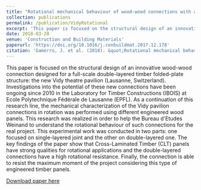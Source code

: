 ```yaml
---
title: "Rotational mechanical behaviour of wood-wood connections with application to double-layered folded timber-plate structure"
collection: publications
permalink: /publication/VidyRotational
excerpt: 'This paper is focused on the structural design of an innovative wood-wood connection designed for a full-scale double-layered timber folded-plate structure: the new Vidy theatre pavilion (Lausanne, Switzerland). Investigations into the potential of these new connections have been ongoing since 2010 in the Laboratory for Timber Constructions (IBOIS) at Ecole Polytechnique Fédérale de Lausanne (EPFL). As a continuation of this research line, the mechanical characterization of the Vidy pavilion connections in rotation was performed using different engineered wood panels. This research was realized in order to help the Bureau d'Etudes Weinand to understand the rotational behaviour of such connections for the real project. This experimental work was conducted in two parts: one focused on single-layered joint and the other on double-layered one. The key findings of the paper show that Cross-Laminated Timber (CLT) panels have strong qualities for rotational applications and the double-layered connections have a high rotational resistance. Finally, the connection is able to resist the maximum moment of the project considering this type of engineered timber panels.'
date: 2018-03-20
venue: 'Construction and Building Materials'
paperurl: 'https://doi.org/10.1016/j.conbuildmat.2017.12.178'
citation: 'Gamerro, J. et al. (2018). &quot;Rotational mechanical behaviour of wood-wood connections with application to double-layered folded timber-plate structure.&quot; <i>Construction and Building Materials</i>. 165. pp. 434-442.'
---
```

This paper is focused on the structural design of an innovative wood-wood connection designed for a full-scale double-layered timber folded-plate structure: the new Vidy theatre pavilion (Lausanne, Switzerland). Investigations into the potential of these new connections have been ongoing since 2010 in the Laboratory for Timber Constructions (IBOIS) at Ecole Polytechnique Fédérale de Lausanne (EPFL). As a continuation of this research line, the mechanical characterization of the Vidy pavilion connections in rotation was performed using different engineered wood panels. This research was realized in order to help the Bureau d'Etudes Weinand to understand the rotational behaviour of such connections for the real project. This experimental work was conducted in two parts: one focused on single-layered joint and the other on double-layered one. The key findings of the paper show that Cross-Laminated Timber (CLT) panels have strong qualities for rotational applications and the double-layered connections have a high rotational resistance. Finally, the connection is able to resist the maximum moment of the project considering this type of engineered timber panels.

[Download paper here](http://academicpages.github.io/files/paper1.pdf)
